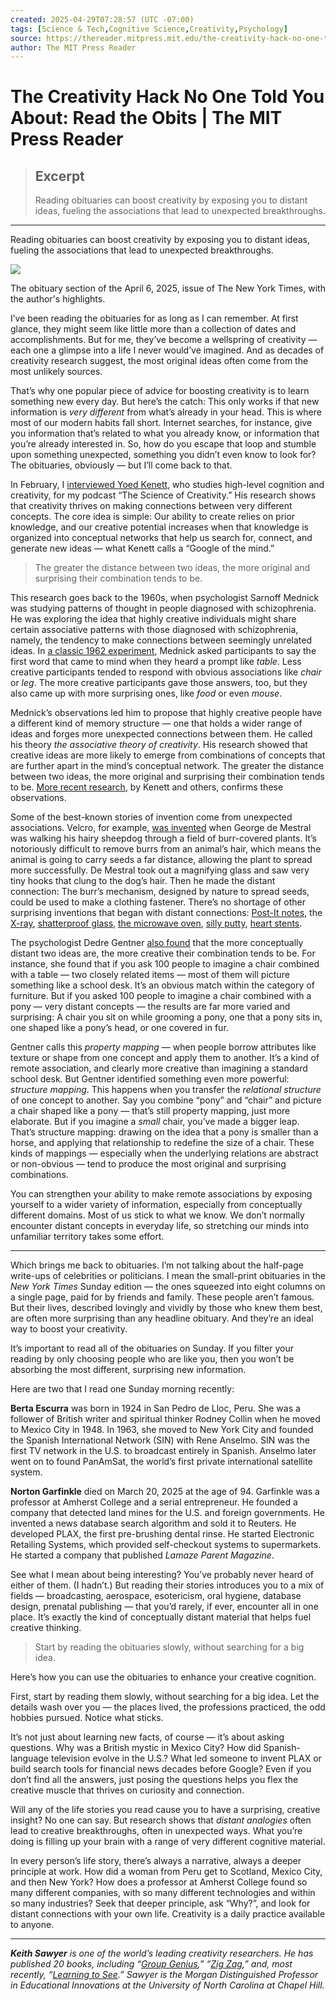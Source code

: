 ```yaml
---
created: 2025-04-29T07:28:57 (UTC -07:00)
tags: [Science & Tech,Cognitive Science,Creativity,Psychology]
source: https://thereader.mitpress.mit.edu/the-creativity-hack-no-one-told-you-about-read-the-obits/
author: The MIT Press Reader
---
```


# The Creativity Hack No One Told You About: Read the Obits | The MIT Press Reader

> ## Excerpt
> Reading obituaries can boost creativity by exposing you to distant ideas, fueling the associations that lead to unexpected breakthroughs.

---
Reading obituaries can boost creativity by exposing you to distant ideas, fueling the associations that lead to unexpected breakthroughs.

![](https://thereader.mitpress.mit.edu/wp-content/uploads/2025/04/Obituaries-700x420.jpg)

The obituary section of the April 6, 2025, issue of The New York Times, with the author's highlights.

I’ve been reading the obituaries for as long as I can remember. At first glance, they might seem like little more than a collection of dates and accomplishments. But for me, they’ve become a wellspring of creativity — each one a glimpse into a life I never would’ve imagined. And as decades of creativity research suggest, the most original ideas often come from the most unlikely sources.

That’s why one popular piece of advice for boosting creativity is to learn something new every day. But here’s the catch: This only works if that new information is _very different_ from what’s already in your head. This is where most of our modern habits fall short. Internet searches, for instance, give you information that’s related to what you already know, or information that you’re already interested in. So, how do you escape that loop and stumble upon something unexpected, something you didn’t even know to look for? The obituaries, obviously — but I’ll come back to that.

In February, I [interviewed Yoed Kenett](https://sawyerpodcast.com/yoed-kenett-the-associations-of-the-creative-mind), who studies high-level cognition and creativity, for my podcast “The Science of Creativity.” His research shows that creativity thrives on making connections between very different concepts. The core idea is simple: Our ability to create relies on prior knowledge, and our creative potential increases when that knowledge is organized into conceptual networks that help us search for, connect, and generate new ideas — what Kenett calls a “Google of the mind.”

> The greater the distance between two ideas, the more original and surprising their combination tends to be.

This research goes back to the 1960s, when psychologist Sarnoff Mednick was studying patterns of thought in people diagnosed with schizophrenia. He was exploring the idea that highly creative individuals might share certain associative patterns with those diagnosed with schizophrenia, namely, the tendency to make connections between seemingly unrelated ideas. In [a classic 1962 experiment](https://psycnet.apa.org/record/1963-06161-001), Mednick asked participants to say the first word that came to mind when they heard a prompt like _table_. Less creative participants tended to respond with obvious associations like _chair_ or _leg_. The more creative participants gave those answers, too, but they also came up with more surprising ones, like _food_ or even _mouse_.

Mednick’s observations led him to propose that highly creative people have a different kind of memory structure — one that holds a wider range of ideas and forges more unexpected connections between them. He called his theory _the associative theory of creativity_. His research showed that creative ideas are more likely to emerge from combinations of concepts that are further apart in the mind’s conceptual network. The greater the distance between two ideas, the more original and surprising their combination tends to be. [More recent research](https://pubmed.ncbi.nlm.nih.gov/30667235/), by Kenett and others, confirms these observations.

Some of the best-known stories of invention come from unexpected associations. Velcro, for example, [was invented](https://invention.si.edu/invention-stories/george-de-mestral-velcror-inventor) when George de Mestral was walking his hairy sheepdog through a field of burr-covered plants. It’s notoriously difficult to remove burrs from an animal’s hair, which means the animal is going to carry seeds a far distance, allowing the plant to spread more successfully. De Mestral took out a magnifying glass and saw very tiny hooks that clung to the dog’s hair. Then he made the distant connection: The burr’s mechanism, designed by nature to spread seeds, could be used to make a clothing fastener. There’s no shortage of other surprising inventions that began with distant connections: [Post-It notes](https://www.invent.org/blog/trends-stem/who-invented-post-it-notes), the [X-ray](https://www.sciencealert.com/these-eighteen-accidental-scientific-discoveries-changed-the-world), [shatterproof glass](https://thereader.mitpress.mit.edu/is-discovery-inevitable-or-serendipitous/), [the microwave oven](https://www.scienceabc.com/social-science/how-some-inventions-had-the-funniest-origin-stories.html), [silly putty](https://www.museumofplay.org/toys/silly-putty/), [heart stents](https://www.mddionline.com/cardiovascular/the-surprising-history-behind-an-extremely-common-cardiovascular-medical-device).

The psychologist Dedre Gentner [also found](https://groups.psych.northwestern.edu/gentner/papers/wisniewski%26Gentner_1991.pdf) that the more conceptually distant two ideas are, the more creative their combination tends to be. For instance, she found that if you ask 100 people to imagine a chair combined with a table — two closely related items — most of them will picture something like a school desk. It’s an obvious match within the category of furniture. But if you asked 100 people to imagine a chair combined with a pony — very distant concepts — the results are far more varied and surprising: A chair you sit on while grooming a pony, one that a pony sits in, one shaped like a pony’s head, or one covered in fur.

Gentner calls this _property mapping_ — when people borrow attributes like texture or shape from one concept and apply them to another. It’s a kind of remote association, and clearly more creative than imagining a standard school desk. But Gentner identified something even more powerful: _structure mapping_. This happens when you transfer the _relational structure_ of one concept to another. Say you combine “pony” and “chair” and picture a chair shaped like a pony — that’s still property mapping, just more elaborate. But if you imagine a _small_ chair, you’ve made a bigger leap. That’s structure mapping: drawing on the idea that a pony is smaller than a horse, and applying that relationship to redefine the size of a chair. These kinds of mappings — especially when the underlying relations are abstract or non-obvious — tend to produce the most original and surprising combinations.

You can strengthen your ability to make remote associations by exposing yourself to a wider variety of information, especially from conceptually different domains. Most of us stick to what we know. We don’t normally encounter distant concepts in everyday life, so stretching our minds into unfamiliar territory takes some effort.

___

Which brings me back to obituaries. I’m not talking about the half-page write-ups of celebrities or politicians. I mean the small-print obituaries in the _New York Times_ Sunday edition — the ones squeezed into eight columns on a single page, paid for by friends and family. These people aren’t famous. But their lives, described lovingly and vividly by those who knew them best, are often more surprising than any headline obituary. And they’re an ideal way to boost your creativity.

It’s important to read all of the obituaries on Sunday. If you filter your reading by only choosing people who are like you, then you won’t be absorbing the most different, surprising new information.

Here are two that I read one Sunday morning recently:

**Berta Escurra** was born in 1924 in San Pedro de Lloc, Peru. She was a follower of British writer and spiritual thinker Rodney Collin when he moved to Mexico City in 1948. In 1963, she moved to New York City and founded the Spanish International Network (SIN) with Rene Anselmo. SIN was the first TV network in the U.S. to broadcast entirely in Spanish. Anselmo later went on to found PanAmSat, the world’s first private international satellite system.

**Norton Garfinkle** died on March 20, 2025 at the age of 94. Garfinkle was a professor at Amherst College and a serial entrepreneur. He founded a company that detected land mines for the U.S. and foreign governments. He invented a news database search algorithm and sold it to Reuters. He developed PLAX, the first pre-brushing dental rinse. He started Electronic Retailing Systems, which provided self-checkout systems to supermarkets. He started a company that published _Lamaze Parent Magazine_.

See what I mean about being interesting? You’ve probably never heard of either of them. (I hadn’t.) But reading their stories introduces you to a mix of fields — broadcasting, aerospace, esotericism, oral hygiene, database design, prenatal publishing — that you’d rarely, if ever, encounter all in one place. It’s exactly the kind of conceptually distant material that helps fuel creative thinking.

> Start by reading the obituaries slowly, without searching for a big idea.

Here’s how you can use the obituaries to enhance your creative cognition.

First, start by reading them slowly, without searching for a big idea. Let the details wash over you — the places lived, the professions practiced, the odd hobbies pursued. Notice what sticks.

It’s not just about learning new facts, of course — it’s about asking questions. Why was a British mystic in Mexico City? How did Spanish-language television evolve in the U.S.? What led someone to invent PLAX or build search tools for financial news decades before Google? Even if you don’t find all the answers, just posing the questions helps you flex the creative muscle that thrives on curiosity and connection.

Will any of the life stories you read cause you to have a surprising, creative insight? No one can say. But research shows that _distant analogies_ often lead to creative breakthroughs, often in unexpected ways. What you’re doing is filling up your brain with a range of very different cognitive material.

In every person’s life story, there’s always a narrative, always a deeper principle at work. How did a woman from Peru get to Scotland, Mexico City, and then New York? How does a professor at Amherst College found so many different companies, with so many different technologies and within so many industries? Seek that deeper principle, ask “Why?”, and look for distant connections with your own life. Creativity is a daily practice available to anyone.

___

**_Keith Sawyer_** _is one of the world’s leading creativity researchers. He has published 20 books, including “[Group Genius](http://www.groupgenius.net/),” “[Zig Zag](http://www.zigzagcreate.com/),” and, most recently, “[Learning to See](https://mitpress.mit.edu/9780262551649/learning-to-see/).” Sawyer is the Morgan Distinguished Professor in Educational Innovations at the University of North Carolina at Chapel Hill._
